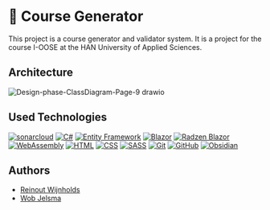 # 📄 Course Generator
This project is a course generator and validator system. 
It is a project for the course I-OOSE at the HAN University of Applied Sciences.

## Architecture
![Design-phase-ClassDiagram-Page-9 drawio](https://github.com/user-attachments/assets/e0acc017-08d7-4811-8320-ad3cf9c5f84f)


## Used Technologies
[![sonarcloud](https://img.shields.io/badge/SonarCloud-Quality_Gate-2A2F40?style=for-the-badge&logo=sonarcloud&logoColor=white)](https://sonarcloud.io/summary/new_code?id=ReinoutWW_HAN-CourseGenerator)
[![C#](https://img.shields.io/badge/C%23-Programming-239120?style=for-the-badge&logo=csharp&logoColor=white)](https://learn.microsoft.com/en-us/dotnet/csharp/)
[![Entity Framework](https://img.shields.io/badge/Entity_Framework-ORM-512BD4?style=for-the-badge&logo=dotnet&logoColor=white)](https://learn.microsoft.com/en-us/ef/)
[![Blazor](https://img.shields.io/badge/Blazor-UI_Framework-512BD4?style=for-the-badge&logo=blazor&logoColor=white)](https://blazor.net)
[![Radzen Blazor](https://img.shields.io/badge/Radzen_Blazor-UI_Components-5C2D91?style=for-the-badge&logo=radzen&logoColor=white)](https://blazor.radzen.com/)
[![WebAssembly](https://img.shields.io/badge/WebAssembly-Binary_Instruction_Format-654FF0?style=for-the-badge&logo=webassembly&logoColor=white)](https://webassembly.org/)
[![HTML](https://img.shields.io/badge/HTML5-Markup-FF5733?style=for-the-badge&logo=html5&logoColor=white)](https://developer.mozilla.org/en-US/docs/Web/HTML)
[![CSS](https://img.shields.io/badge/CSS3-Styling-1572B6?style=for-the-badge&logo=css3&logoColor=white)](https://developer.mozilla.org/en-US/docs/Web/CSS)
[![SASS](https://img.shields.io/badge/SASS-Styling-CC6699?style=for-the-badge&logo=sass&logoColor=white)](https://sass-lang.com/)
[![Git](https://img.shields.io/badge/Git-Version_Control-F05032?style=for-the-badge&logo=git&logoColor=white)](https://git-scm.com/)
[![GitHub](https://img.shields.io/badge/GitHub-Code_Hosting-181717?style=for-the-badge&logo=github&logoColor=white)](https://github.com/)
[![Obsidian](https://img.shields.io/badge/Obsidian-Knowledge_Management-483699?style=for-the-badge&logo=obsidian&logoColor=white)](https://obsidian.md/)

## Authors
- [Reinout Wijnholds](https://github.com/ReinoutWW)
- [Wob Jelsma](https://github.com/wobedydob)
